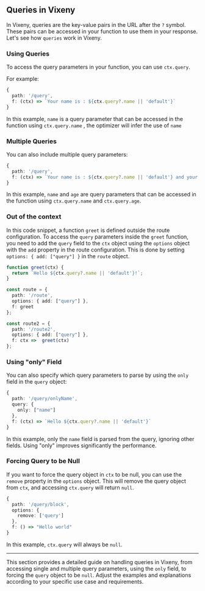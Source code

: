 
## Queries in Vixeny

In Vixeny, queries are the key-value pairs in the URL after the `?` symbol. These pairs can be accessed in your function to use them in your response. Let's see how `queries` work in Vixeny.

### Using Queries

To access the query parameters in your function, you can use `ctx.query`.

For example:

```typescript
{
  path: '/query',
  f: (ctx) => `Your name is : ${ctx.query?.name || 'default'}`
}
```

In this example, `name` is a query parameter that can be accessed in the function using `ctx.query.name` , the optimizer will infer the use of `name`


### Multiple Queries

You can also include multiple query parameters:

```typescript
{
  path: '/query',
  f: (ctx) => `Your name is : ${ctx.query?.name || 'default'} and your age is : ${ctx.query?.age || 'unknown'}`
}
```

In this example, `name` and `age` are query parameters that can be accessed in the function using `ctx.query.name` and `ctx.query.age`.

### Out of the context 

In this code snippet, a function `greet` is defined outside the route configuration. To access the `query` parameters inside the `greet` function, you need to add the `query` field to the `ctx` object using the `options` object with the `add` property in the route configuration. This is done by setting `options: { add: ["query"] }` in the `route` object.

```typescript
function greet(ctx) {
  return `Hello ${ctx.query?.name || 'default'}!`;
}

const route = {
  path: '/route',
  options: { add: ["query"] },
  f: greet
};

const route2 = {
  path: '/route2',
  options: { add: ["query"] },
  f: ctx =>  greet(ctx) 
};
```



### Using "only" Field

You can also specify which query parameters to parse by using the `only` field in the `query` object:

```typescript
{
  path: '/query/onlyName',
  query: {
    only: ["name"]
  },
  f: (ctx) => `Hello ${ctx.query?.name || 'default'}`
}
```

In this example, only the `name` field is parsed from the query, ignoring other fields. Using "only" improves significantly the performance.

### Forcing Query to be Null

If you want to force the query object in `ctx` to be null, you can use the `remove` property in the `options` object. This will remove the query object from `ctx`, and accessing `ctx.query` will return `null`.

```typescript
{
  path: '/query/block',
  options: {
    remove: ['query']
  },
  f: () => "Hello world"
}
```

In this example, `ctx.query` will always be `null`.

---

This section provides a detailed guide on handling queries in Vixeny, from accessing single and multiple query parameters, using the `only` field, to forcing the `query` object to be `null`. Adjust the examples and explanations according to your specific use case and requirements.